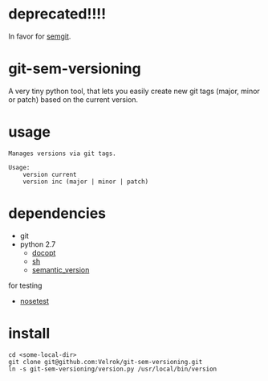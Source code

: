# deprecated!!!!

In favor for [semgit](https://github.com/Velrok/semgit).

# git-sem-versioning

A very tiny python tool, that lets you easily create new git tags (major, minor or patch) based on the current version.

# usage

```
Manages versions via git tags.

Usage:
    version current
    version inc (major | minor | patch)
```

# dependencies

- git
- python 2.7
	- [docopt](http://docopt.org/)
	- [sh](http://amoffat.github.com/sh/)
	- [semantic_version](https://github.com/rbarrois/python-semanticversion)

for testing

- [nosetest](https://nose.readthedocs.org/en/latest/)

# install

```
cd <some-local-dir>
git clone git@github.com:Velrok/git-sem-versioning.git
ln -s git-sem-versioning/version.py /usr/local/bin/version
```
